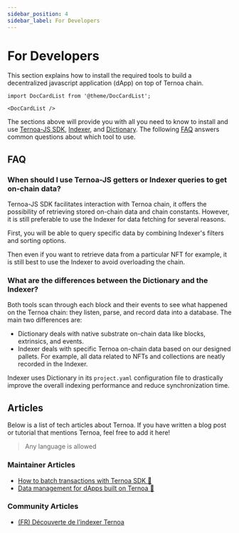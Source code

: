 ```yaml
---
sidebar_position: 4
sidebar_label: For Developers
---
```


# For Developers

This section explains how to install the required tools to build a decentralized javascript application (dApp) on top of Ternoa chain.

```mdx-code-block
import DocCardList from '@theme/DocCardList';

<DocCardList />
```

The sections above will provide you with all you need to know to install and use [Ternoa-JS SDK](/category/javascript-sdk), [Indexer](/category/indexer), and [Dictionary](/for-developers/indexer/dictionary/). The following [FAQ](#faq) answers common questions about which tool to use.

## FAQ

### When should I use Ternoa-JS getters or Indexer queries to get on-chain data?

Ternoa-JS SDK facilitates interaction with Ternoa chain, it offers the possibility of retrieving stored on-chain data and chain constants. However, it is still preferable to use the Indexer for data fetching for several reasons.

First, you will be able to query specific data by combining Indexer's filters and sorting options.

Then even if you want to retrieve data from a particular NFT for example, it is still best to use the Indexer to avoid overloading the chain.

### What are the differences between the Dictionary and the Indexer?

Both tools scan through each block and their events to see what happened on the Ternoa chain: they listen, parse, and record data into a database. The main two differences are:

-   Dictionary deals with native substrate on-chain data like blocks, extrinsics, and events.
-   Indexer deals with specific Ternoa on-chain data based on our designed pallets. For example, all data related to NFTs and collections are neatly recorded in the Indexer.

Indexer uses Dictionary in its `project.yaml` configuration file to drastically improve the overall indexing performance and reduce synchronization time.

## Articles

Below is a list of tech articles about Ternoa. If you have written a blog post or tutorial that mentions Ternoa, feel free to add it here!

> Any language is allowed

### Maintainer Articles

-   [How to batch transactions with Ternoa SDK 🔗](https://dev.to/victorsalomon/how-to-batch-transactions-with-ternoa-sdk-1h64)
-   [Data management for dApps built on Ternoa 🫧](https://dev.to/dontelmo/data-management-for-dapps-built-on-ternoa-114d)

### Community Articles

-   [(FR) Découverte de l’indexer Ternoa](https://medium.com/@gege83var/d%C3%A9couverte-de-lindexer-ternoa-1929c1b2846)
